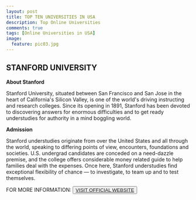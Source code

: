 ```yaml
---
layout: post
title: TOP TEN UNIVERSITIES IN USA
description: Top Online Universities
comments: true
tags: [Online Universities in USA]
image:
  feature: pic03.jpg
---
```

## STANFORD UNIVERSITY ##

**About Stanford**

Stanford University, situated between San Francisco and San Jose in the heart of California's Silicon Valley, is one of the world's driving instructing and research colleges. Since its opening in 1891, Stanford has been devoted to discovering answers for enormous difficulties and to get ready understudies for authority in a mind boggling world.

**Admission**

Stanford understudies originate from over the United States and all through the world, speaking to differing points of view, encounters, foundations and societies. U.S. undergrad candidates are conceded on a need-dazzle premise, and the college offers considerable money related guide to help families deal with the expenses. Once here, Stanford understudies find exceptional flexibility of chance — to investigate, to team up and to test themselves.

FOR MORE INFORMATION:
<button><a href="http://www.stanford.edu/">VISIT OFFICIAL WEBSITE</a></button>


